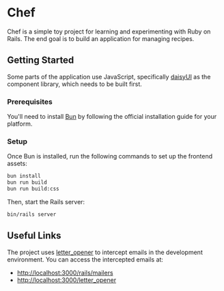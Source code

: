 # Chef

Chef is a simple toy project for learning and experimenting with Ruby on Rails. The end goal is to build an application for managing recipes.

## Getting Started

Some parts of the application use JavaScript, specifically [daisyUI](https://daisyui.com/) as the component library, which needs to be built first.

### Prerequisites

You'll need to install [Bun](https://bun.sh/docs/installation) by following the official installation guide for your platform.

### Setup

Once Bun is installed, run the following commands to set up the frontend assets:

```bash
bun install
bun run build
bun run build:css
```

Then, start the Rails server:

```bash
bin/rails server
```

## Useful Links

The project uses [letter_opener](https://github.com/ryanb/letter_opener) to intercept emails in the development environment. You can access the intercepted emails at:

- [http://localhost:3000/rails/mailers](http://localhost:3000/rails/mailers)
- [http://localhost:3000/letter_opener](http://localhost:3000/letter_opener)